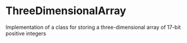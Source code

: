 # ThreeDimensionalArray
Implementation of a class for storing a three-dimensional array of 17-bit positive integers

